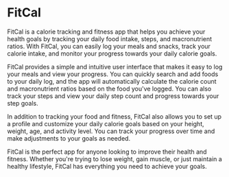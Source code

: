 # FitCal

FitCal is a calorie tracking and fitness app that helps you achieve your health goals by tracking your daily food intake, steps, and macronutrient ratios. With FitCal, you can easily log your meals and snacks, track your calorie intake, and monitor your progress towards your daily calorie goals.

FitCal provides a simple and intuitive user interface that makes it easy to log your meals and view your progress. You can quickly search and add foods to your daily log, and the app will automatically calculate the calorie count and macronutrient ratios based on the food you've logged. You can also track your steps and view your daily step count and progress towards your step goals.

In addition to tracking your food and fitness, FitCal also allows you to set up a profile and customize your daily calorie goals based on your height, weight, age, and activity level. You can track your progress over time and make adjustments to your goals as needed.

FitCal is the perfect app for anyone looking to improve their health and fitness. Whether you're trying to lose weight, gain muscle, or just maintain a healthy lifestyle, FitCal has everything you need to achieve your goals.
